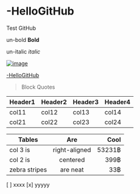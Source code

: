 # -HelloGitHub
Test GitHub

un-bold **Bold**

un-italic _italic_

[![image](https://github.githubassets.com/images/modules/codespaces/github-vscode-logo-light.svg)](https://github.com/CoKe-Rojanantachai/-HelloGitHub)

[-HelloGitHub](https://github.com/CoKe-Rojanantachai/-HelloGitHub)

>Block Quotes

| Header1 | Header2 | Header3 | Header4 |
| ----- | ----- | ----- | ----- |
| col11 | col12 | col13 | col14 |
| col21 | col22 | col23 | col24 |


| Tables        | Are           | Cool   |
| ------------- |:-------------:| -----: |
| col 3 is      | right-aligned | 53231฿ |
| col 2 is      | centered      |   399฿ |
| zebra stripes | are neat      |    33฿ |

[ ] xxxx
[x] yyyyy